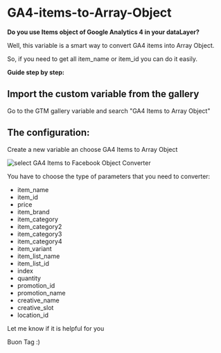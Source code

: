 # GA4-items-to-Array-Object
**Do you use Items object of Google Analytics 4 in your dataLayer?**

Well, this variable is a smart way to convert GA4 items into Array Object.

So, if you need to get all item_name or item_id you can do it easily.


**Guide step by step:**

## Import the custom variable from the gallery

Go to the GTM gallery variable and search "GA4 Items to Array Object"


## The configuration: 
Create a new variable an choose GA4 Items to Array Object

![select GA4 Items to Facebook Object Converter](https://www.tagmanageritalia.it/GTM/guida/uploads/2021/06/select-GA4-Items-to-Facebook-Object-Converter.png)

You have to choose the type of parameters that you need to converter:
- item_name
- item_id
- price
- item_brand
- item_category
- item_category2
- item_category3
- item_category4
- item_variant
- item_list_name
- item_list_id
- index
- quantity
- promotion_id
- promotion_name
- creative_name
- creative_slot
- location_id



Let me know if it is helpful for you

Buon Tag :)
